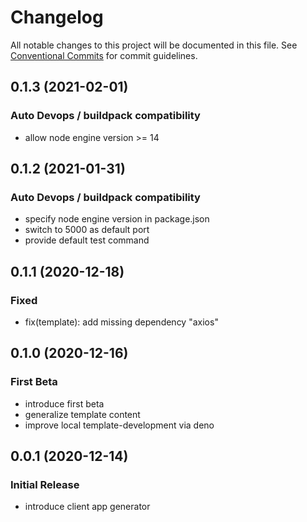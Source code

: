 # Changelog

All notable changes to this project will be documented in this file.
See [Conventional Commits](https://conventionalcommits.org) for commit guidelines.

## 0.1.3 (2021-02-01)

### Auto Devops / buildpack compatibility
* allow node engine version >= 14


## 0.1.2 (2021-01-31)

### Auto Devops / buildpack compatibility
* specify node engine version in package.json
* switch to 5000 as default port
* provide default test command


## 0.1.1 (2020-12-18)

### Fixed
* fix(template): add missing dependency "axios"


## 0.1.0 (2020-12-16)

### First Beta
* introduce first beta
* generalize template content
* improve local template-development via deno


## 0.0.1 (2020-12-14)

### Initial Release
* introduce client app generator
